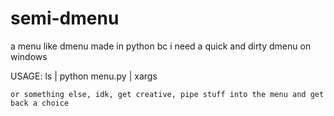 # semi-dmenu
a menu like dmenu made in python bc i need a quick and dirty dmenu on windows

USAGE:
    ls | python menu.py | xargs
    
    or something else, idk, get creative, pipe stuff into the menu and get back a choice

